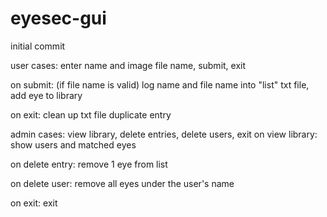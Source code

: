 # eyesec-gui
initial commit

user cases:
enter name and image file name, submit, exit

on submit: (if file name is valid) log name and file name into "list" txt file, add eye to library

on exit: clean up txt file duplicate entry

admin cases:
view library, delete entries, delete users, exit
on view library: show users and matched eyes

on delete entry: remove 1 eye from list

on delete user: remove all eyes under the user's name

on exit: exit

